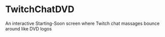 # TwitchChatDVD
An interactive Starting-Soon screen where Twitch chat massages bounce around like DVD logos
